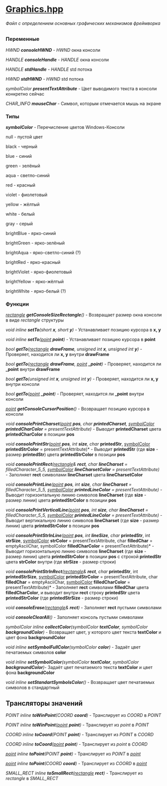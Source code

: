 # [Graphics.hpp](https://github.com/googleplexplex/Console-Presentation-Foundation/blob/master/shell/graphics.hpp)
###### Файл с определением основных графических механизмов фреймворка


### Переменные

*HWND **consoleHWND*** - *HWND* окна консоли

*HANDLE **consoleHandle*** - *HANDLE* окна консоли

*HANDLE **stdHandle*** - *HANDLE* std потока

*HWND **stdHWND*** - *HWND* std потока

*symbolColor **presentTextAttribute*** - Цвет выводимого текста в консоли конкретно сейчас

*CHAR_INFO **mouseChar*** - Символ, которым отмечается мышь на экране

### Типы

***symbolColor*** - Перечисление цветов Windows-Консоли

null - пустой цвет

black - черный

blue - синий

green - зелёный

aqua - светло-синий

red - красный

violet - фиолетовый

yellow - жёлтый

white - белый

gray - серый

brightBlue - ярко-синий

brightGreen - ярко-зелёный

brightAqua - ярко-светло-синий (?)

brightRed - ярко-красный

brightViolet - ярко-фиолетовый

brightYellow - ярко-жёлтый

brightWhite - ярко-белый (?)


### Функции

*[rectangle](https://github.com/googleplexplex/Console-Presentation-Foundation/blob/master/doc/Types.hpp.md) ***getConsoleSizeRectangle***()* - Возвращает размер окна консоли в виде *rectangle* структуры

*void inline ***setTo***(short **x**, short **y**)* - Устанавливает позицию курсора в **x, y**

*void inline ***setTo***([point](https://github.com/googleplexplex/Console-Presentation-Foundation/blob/master/doc/Types.hpp.md) **point**)* - Устанавливает позицию курсора в **point**

*bool ***getTo***([rectangle](https://github.com/googleplexplex/Console-Presentation-Foundation/blob/master/doc/Types.hpp.md) **drawFrame**, unsigned int **x**, unsigned int **y**)* - Проверяет, находится ли **x, y** внутри **drawFrame**

*bool ***getTo***([rectangle](https://github.com/googleplexplex/Console-Presentation-Foundation/blob/master/doc/Types.hpp.md) **drawFrame**, [point](https://github.com/googleplexplex/Console-Presentation-Foundation/blob/master/doc/Types.hpp.md) **_point**)* - Проверяет, находится ли **_point** внутри **drawFrame**

*bool ***getTo***(unsigned int **x**, unsigned int **y**)* - Проверяет, находится ли **x, y** внутри консоли

*bool ***getTo***([point](https://github.com/googleplexplex/Console-Presentation-Foundation/blob/master/doc/Types.hpp.md) **_point**)* - Проверяет, находится ли **_point** внутри консоли

*[point](https://github.com/googleplexplex/Console-Presentation-Foundation/blob/master/doc/Types.hpp.md) ***getConsoleCursorPosition***()* - Возвращает позицию курсора в консоли


*void ***consolePrintCharset***([point](https://github.com/googleplexplex/Console-Presentation-Foundation/blob/master/doc/Types.hpp.md) **pos**, char **printedCharset**, [symbolColor](https://github.com/googleplexplex/Console-Presentation-Foundation/blob/master/doc/graphics.hpp.md) **printedCharColor** = presentTextAttribute)* - Выводит **printedCharset** цвета **printedCharColor** в позиции **pos**

*void ***consolePrintStr***([point](https://github.com/googleplexplex/Console-Presentation-Foundation/blob/master/doc/Types.hpp.md) **pos**, int **size**, char* **printedStr**, [symbolColor](https://github.com/googleplexplex/Console-Presentation-Foundation/blob/master/doc/graphics.hpp.md) **printedStrColor** = presentTextAttribute)* - Выводит **printedStr** (где **size** - размер **printedStr**) цвета **printedStrColor** в позиции **pos**

*void ***consolePrintRect***([rectangle](https://github.com/googleplexplex/Console-Presentation-Foundation/blob/master/doc/Types.hpp.md)& **rect**, char **lineCharset** = filledCharacter_5_5, [symbolColor](https://github.com/googleplexplex/Console-Presentation-Foundation/blob/master/doc/graphics.hpp.md) **lineCharsetColor** = presentTextAttribute)* - Заполняет **rect** символами **lineCharset** цвета **lineCharsetColor**

*void ***consolePrintLine***([point](https://github.com/googleplexplex/Console-Presentation-Foundation/blob/master/doc/Types.hpp.md) **pos**, int **size**, char **lineCharset** = filledCharacter_5_5, [symbolColor](https://github.com/googleplexplex/Console-Presentation-Foundation/blob/master/doc/graphics.hpp.md) **printedLineColor** = presentTextAttribute)* - Выводит горизонтальную линию символов **lineCharset** (где **size** - размер линии) цвета **printedStrColor** в позиции **pos**

*void ***consolePrintVerticalLine***([point](https://github.com/googleplexplex/Console-Presentation-Foundation/blob/master/doc/Types.hpp.md) **pos**, int **size**, char **lineCharset** = filledCharacter_5_5, [symbolColor](https://github.com/googleplexplex/Console-Presentation-Foundation/blob/master/doc/graphics.hpp.md) **printedLineColor** = presentTextAttribute)* - Выводит вертикальную линию символов **lineCharset** (где **size** - размер линии) цвета **printedStrColor** в позиции **pos**

*void ***consolePrintStrInLine***([point](https://github.com/googleplexplex/Console-Presentation-Foundation/blob/master/doc/Types.hpp.md) **pos**, int **lineSize**, char* **printedStr**, int **strSize**, [symbolColor](https://github.com/googleplexplex/Console-Presentation-Foundation/blob/master/doc/graphics.hpp.md) **strColor** = presentTextAttribute, char **filledChar** = emptyAsciiChar, symbolColor **filledCharColor** = presentTextAttribute)* - Выводит горизонтальную линию символов **lineCharset** (где **size** - размер линии) цвета **printedStrColor** в позиции **pos** с строкой **printedStr** цвета **strColor** внутри (где **strSize** - размер строки)

*void ***consolePrintStrInRect***([rectangle](https://github.com/googleplexplex/Console-Presentation-Foundation/blob/master/doc/Types.hpp.md)& **rect**, char* **printedStr**, int **printedStrSize**, [symbolColor](https://github.com/googleplexplex/Console-Presentation-Foundation/blob/master/doc/graphics.hpp.md) **printedStrColor** = presentTextAttribute, char **filledChar** = emptyAsciiChar, [symbolColor](https://github.com/googleplexplex/Console-Presentation-Foundation/blob/master/doc/graphics.hpp.md) **filledCharColor** = presentTextAttribute)* - Заполняет **rect** символами **filledChar** цвета **filledCharColor**, и выводит внутри **rect** строку **printedStr** цвета **printedStrColor** (где **printedStrSize** - размер строки)

*void ***consoleErase***([rectangle](https://github.com/googleplexplex/Console-Presentation-Foundation/blob/master/doc/Types.hpp.md)& **rect**)* - Заполняет **rect** пустыми символами

*void ***consoleClearAll***()* - Заполняет консоль пустыми символами


*symbolColor inline ***collectColor***(symbolColor **textColor**, symbolColor **backgroundColor**)* - Возвращает цвет, у которого цвет текста **textColor** и цвет фона **backgroundColor**

*void inline ***setSymbolFullColor***(symbolColor **color**)* - Задаёт цвет печатаемых символов **color**

*void inline ***setSymbolColor***(symbolColor **textColor**, symbolColor **backgroundColor**)*- Задаёт цвет печатаемого текста **textColor** и цвет фона **backgroundColor**

*void inline ***setStandartSymbolsColor***()* - Возвращает цвет печатаемых символов в стандартный


## Трансляторы значений

*POINT inline ***toWinPoint***(COORD **coord**)* - Транслирует из *COORD* в *POINT*

*POINT inline ***toWinPoint***([point](https://github.com/googleplexplex/Console-Presentation-Foundation/blob/master/doc/Types.hpp.md) **point**)* - Транслирует из *point* в *POINT*

*COORD inline ***toCoord***(POINT **point**)* - Транслирует из *POINT* в *COORD*

*COORD inline ***toCoord***([point](https://github.com/googleplexplex/Console-Presentation-Foundation/blob/master/doc/Types.hpp.md) **point**)* - Транслирует из *point* в *COORD*

*[point](https://github.com/googleplexplex/Console-Presentation-Foundation/blob/master/doc/Types.hpp.md) inline ***toPoint***(POINT **point**)* - Транслирует из *POINT* в *[point](https://github.com/googleplexplex/Console-Presentation-Foundation/blob/master/doc/Types.hpp.md)*

*[point](https://github.com/googleplexplex/Console-Presentation-Foundation/blob/master/doc/Types.hpp.md) inline ***toPoint***(COORD **coord**)* - Транслирует из *COORD* в *[point](https://github.com/googleplexplex/Console-Presentation-Foundation/blob/master/doc/Types.hpp.md)*

*SMALL_RECT inline ***toSmallRect***([rectangle](https://github.com/googleplexplex/Console-Presentation-Foundation/blob/master/doc/Types.hpp.md) **rect**)* - Транслирует из *rectangle* в *SMALL_RECT*







